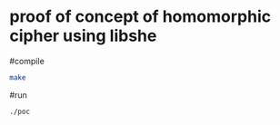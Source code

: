 # proof of concept of homomorphic cipher using libshe

#compile
```bash
make
```

#run
```
./poc
```
